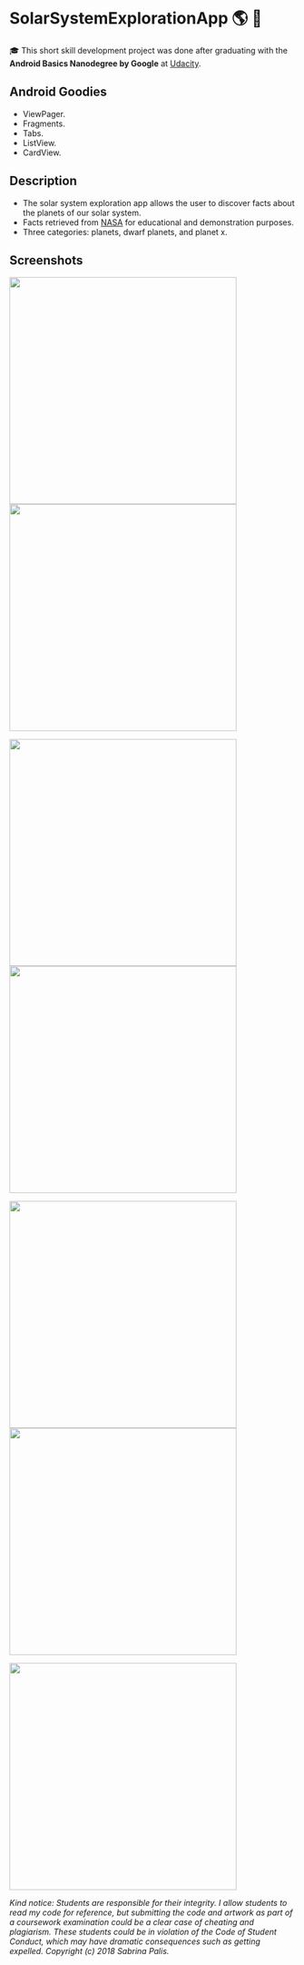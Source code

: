 # SolarSystemExplorationApp :earth_americas: :rocket:
:mortar_board: This short skill development project was done after graduating with the **Android Basics Nanodegree by Google** at [Udacity](https://www.udacity.com).

## Android Goodies

* ViewPager.
* Fragments.
* Tabs.
* ListView.
* CardView.

## Description

* The solar system exploration app allows the user to discover facts about the planets of our solar system.
* Facts retrieved from [NASA](https://solarsystem.nasa.gov/planets/overview/) for educational and demonstration purposes.
* Three categories: planets, dwarf planets, and planet x.

## Screenshots

<img src="https://user-images.githubusercontent.com/39020690/43244634-945bb43a-9079-11e8-9a37-72f37a622163.png" width="400"> <img src="https://user-images.githubusercontent.com/39020690/43244647-9d4652ee-9079-11e8-8b2b-d78abebcc92d.png" width="400">

<img src="https://user-images.githubusercontent.com/39020690/43244655-a304c648-9079-11e8-99b6-ce8690e6cd75.png" width="400"> <img src="https://user-images.githubusercontent.com/39020690/43244661-a94218a8-9079-11e8-9138-67d95b93a862.png" width="400">

<img src="https://user-images.githubusercontent.com/39020690/43244662-adc489f6-9079-11e8-81e4-7d03e0f51168.png" width="400"> <img src="https://user-images.githubusercontent.com/39020690/43244668-b4ab30a8-9079-11e8-97c2-ce12f6223e5f.png" width="400">

<img src="https://user-images.githubusercontent.com/39020690/43244671-b83bcc46-9079-11e8-972a-4f1fa51a10c6.png" width="400">

*Kind notice: Students are responsible for their integrity. I allow students to read my code for reference, but submitting the code and artwork as part of a coursework examination could be a clear case of cheating and plagiarism. These students could be in violation of the Code of Student Conduct, which may have dramatic consequences such as getting expelled. Copyright (c) 2018 Sabrina Palis.*




